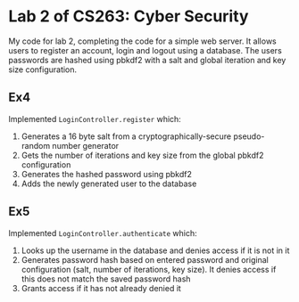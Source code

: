# Lab 2 of CS263: Cyber Security

My code for lab 2, completing the code for a simple web server. It allows users to register an account, login and logout using a database. The users passwords are hashed using pbkdf2 with a salt and global iteration and key size configuration.

## Ex4

Implemented `LoginController.register` which:

1. Generates a 16 byte salt from a cryptographically-secure pseudo-random number generator
1. Gets the number of iterations and key size from the global pbkdf2 configuration
1. Generates the hashed password using pbkdf2
1. Adds the newly generated user to the database

## Ex5

Implemented `LoginController.authenticate` which:

1. Looks up the username in the database and denies access if it is not in it
1. Generates password hash based on entered password and original configuration (salt, number of iterations, key size). It denies access if this does not match the saved password hash
1. Grants access if it has not already denied it
